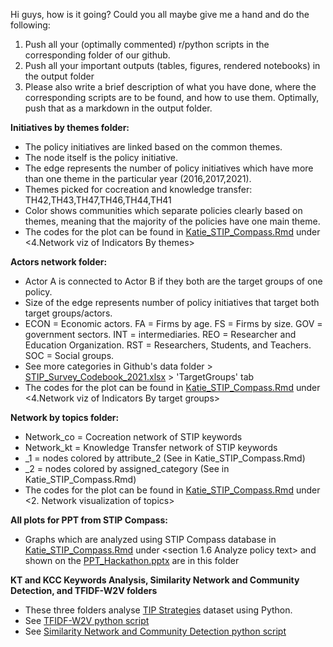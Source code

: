Hi guys, how is it going? Could you all maybe give me a hand and do the following:
 
1. Push all your (optimally commented) r/python scripts in the corresponding folder of our github.
2. Push all your important outputs (tables, figures, rendered notebooks) in the output folder
3. Please also write a brief description of what you have done, where the corresponding scripts are to be found, and how to use them. Optimally, push that as a markdown in the output folder.


**Initiatives by themes folder:**
- The policy initiatives are linked based on the common themes.
- The node itself is the policy initiative.
- The edge represents the number of policy initiatives which have more than one theme in the particular year (2016,2017,2021).
- Themes picked for cocreation and knowledge transfer: TH42,TH43,TH47,TH46,TH44,TH41
- Color shows communities which separate policies clearly based on themes, meaning that the majority of the policies have one main theme. 
- The codes for the plot can be found in [Katie_STIP_Compass.Rmd](https://github.com/AI-Growth-Lab/OECD_hackathon/blob/main/R/Katie_STIP_Compass.Rmd) under <4.Network viz of Indicators By themes>

**Actors network folder:**
- Actor A is connected to Actor B if they both are the target groups of one policy.
- Size of the edge represents number of policy initiatives that target both target groups/actors.
- ECON = Economic actors. FA = Firms by age. FS = Firms by size. GOV = government sectors. INT = intermediaries. REO = Researcher and Education Organization. RST = Researchers, Students, and Teachers.  SOC = Social groups.
- See more categories in Github's data folder > [STIP_Survey_Codebook_2021.xlsx](https://github.com/AI-Growth-Lab/OECD_hackathon/blob/main/data/STIP_Survey_Codebook_2021.xlsx) > 'TargetGroups' tab
- The codes for the plot can be found in [Katie_STIP_Compass.Rmd](https://github.com/AI-Growth-Lab/OECD_hackathon/blob/main/R/Katie_STIP_Compass.Rmd) under <4.Network viz of Indicators By target groups>

**Network by topics folder:**
- Network_co = Cocreation network of STIP keywords
- Network_kt = Knowledge Transfer network of STIP keywords
- _1 = nodes colored by attribute_2 (See in Katie_STIP_Compass.Rmd)
- _2 = nodes colored by assigned_category (See in Katie_STIP_Compass.Rmd)
- The codes for the plot can be found in [Katie_STIP_Compass.Rmd](https://github.com/AI-Growth-Lab/OECD_hackathon/blob/main/R/Katie_STIP_Compass.Rmd) under <2. Network visualization of topics>

**All plots for PPT from STIP Compass:**
- Graphs which are analyzed using STIP Compass database in [Katie_STIP_Compass.Rmd](https://github.com/AI-Growth-Lab/OECD_hackathon/blob/main/R/Katie_STIP_Compass.Rmd) under <section 1.6 Analyze policy text> and shown on the [PPT_Hackathon.pptx](https://github.com/AI-Growth-Lab/OECD_hackathon/blob/main/PPT%20HACKATHON%20.pptx) are in this folder

**KT and KCC Keywords Analysis, Similarity Network and Community Detection, and TFIDF-W2V folders**
- These three folders analyse [TIP Strategies](https://www.dropbox.com/s/vd4ky6kv1a3cmho/strategies_final.RData?dl=0) dataset using Python.
- See [TFIDF-W2V python script](https://github.com/AI-Growth-Lab/OECD_hackathon/blob/main/Python/TFIDF-W2V-UMAP-Part1.py)
- See [Similarity Network and Community Detection python script](https://github.com/AI-Growth-Lab/OECD_hackathon/blob/main/Python/SimilarityNetwork-CommunityDetection-Keywordsanalysis-Part2.py)

